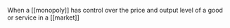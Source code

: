 When a [[monopoly]] has control over the price and output level of a good or service in a [[market]] 